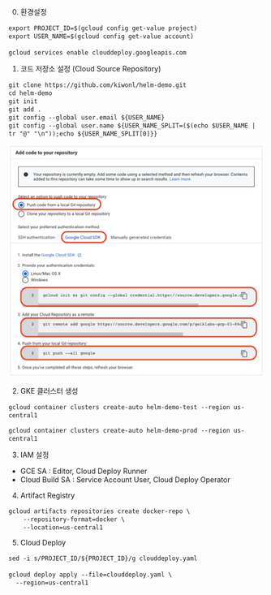 0. 환경설정
```shell
export PROJECT_ID=$(gcloud config get-value project)
export USER_NAME=$(gcloud config get-value account)

gcloud services enable clouddeploy.googleapis.com
```

1. 코드 저장소 설정 (Cloud Source Repository)
```
git clone https://github.com/kiwonl/helm-demo.git
cd helm-demo
git init
git add .
git config --global user.email ${USER_NAME}
git config --global user.name ${USER_NAME_SPLIT=($(echo $USER_NAME | tr "@" "\n"));echo ${USER_NAME_SPLIT[0]}}
```
<p align="left">
<img src="/doc/img/csr.png" width="800" alt="CSR" />
</p>


2. GKE 클러스터 생성
```shell
gcloud container clusters create-auto helm-demo-test --region us-central1
```

```shell
gcloud container clusters create-auto helm-demo-prod --region us-central1
```

3. IAM 설정
- GCE SA : Editor, Cloud Deploy Runner
- Cloud Build SA : Service Account User, Cloud Deploy Operator


4. Artifact Registry
```shell
gcloud artifacts repositories create docker-repo \
    --repository-format=docker \
    --location=us-central1
```


5. Cloud Deploy
```shell
sed -i s/PROJECT_ID/${PROJECT_ID}/g clouddeploy.yaml

gcloud deploy apply --file=clouddeploy.yaml \
  --region=us-central1
```

